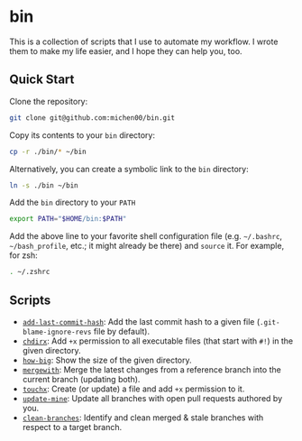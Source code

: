 # bin

This is a collection of scripts that I use to automate my workflow. I wrote them to make my life easier, and I hope they can help you, too.

## Quick Start

Clone the repository:

```bash
git clone git@github.com:michen00/bin.git
```

Copy its contents to your `bin` directory:

```bash
cp -r ./bin/* ~/bin
```

Alternatively, you can create a symbolic link to the `bin` directory:

```bash
ln -s ./bin ~/bin
```

Add the `bin` directory to your `PATH`

```bash
export PATH="$HOME/bin:$PATH"
```

Add the above line to your favorite shell configuration file (e.g. `~/.bashrc`, `~/bash_profile`, etc.; it might already be there) and `source` it. For example, for zsh:

```bash
. ~/.zshrc
```

## Scripts

- [`add-last-commit-hash`](https://github.com/michen00/bin/blob/main/add-last-commit-hash): Add the last commit hash to a given file (`.git-blame-ignore-revs` file by default).
- [`chdirx`](https://github.com/michen00/bin/blob/main/chdirx): Add `+x` permission to all executable files (that start with `#!`) in the given directory.
- [`how-big`](https://github.com/michen00/bin/blob/main/how-big): Show the size of the given directory.
- [`mergewith`](https://github.com/michen00/bin/blob/main/mergewith): Merge the latest changes from a reference branch into the current branch (updating both).
- [`touchx`](https://github.com/michen00/bin/blob/main/touchx): Create (or update) a file and add `+x` permission to it.
- [`update-mine`](https://github.com/michen00/bin/blob/main/update-mine): Update all branches with open pull requests authored by you.
- [`clean-branches`](https://github.com/michen00/bin/blob/main/clean-branches): Identify and clean merged & stale branches with respect to a target branch.
